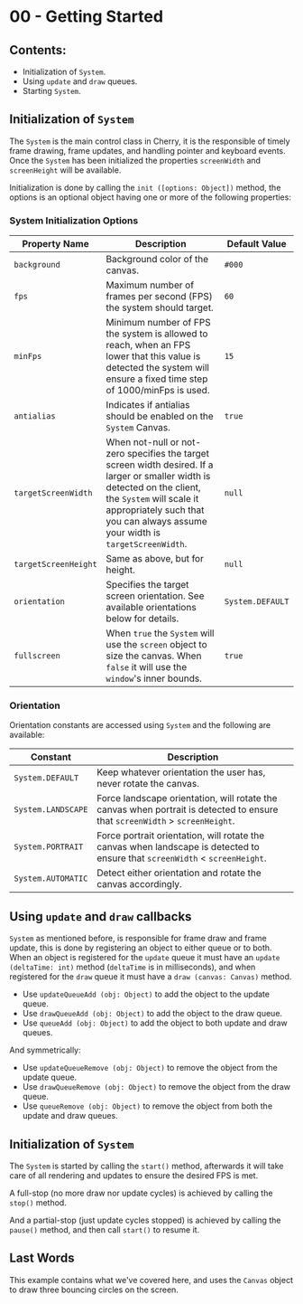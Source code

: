 # 00 - Getting Started

## Contents:

- Initialization of `System`.
- Using `update` and `draw` queues.
- Starting `System`.


## Initialization of `System`

The `System` is the main control class in Cherry, it is the responsible of timely frame drawing, frame updates, and handling pointer and keyboard events. Once the `System` has been initialized the properties `screenWidth` and `screenHeight` will be available.

Initialization is done by calling the `init ([options: Object])` method, the options is an optional object having one or more of the following properties:

### System Initialization Options

|Property Name|Description|Default Value
|-------------|-----------|-------------
|`background`|Background color of the canvas.|`#000`
|`fps`|Maximum number of frames per second (FPS) the system should target.|`60`
|`minFps`|Minimum number of FPS the system is allowed to reach, when an FPS lower that this value is detected the system will ensure a fixed time step of 1000/minFps is used.|`15`
|`antialias`|Indicates if antialias should be enabled on the `System` Canvas.|`true`
|`targetScreenWidth`|When not-null or not-zero specifies the target screen width desired. If a larger or smaller width is detected on the client, the `System` will scale it appropriately such that you can always assume your width is `targetScreenWidth`.|`null`
|`targetScreenHeight`|Same as above, but for height.|`null`
|`orientation`|Specifies the target screen orientation. See available orientations below for details.|`System.DEFAULT`
|`fullscreen`|When `true` the `System` will use the `screen` object to size the canvas. When `false` it will use the `window`'s inner bounds.|`true`

### Orientation

Orientation constants are accessed using `System` and the following are available:

|Constant|Description
|----|-----------
|`System.DEFAULT`|Keep whatever orientation the user has, never rotate the canvas.
|`System.LANDSCAPE`|Force landscape orientation, will rotate the canvas when portrait is detected to ensure that `screenWidth` > `screenHeight`.
|`System.PORTRAIT`|Force portrait orientation, will rotate the canvas when landscape is detected to ensure that  `screenWidth` < `screenHeight`.
|`System.AUTOMATIC`|Detect either orientation and rotate the canvas accordingly.

## Using `update` and `draw` callbacks

`System` as mentioned before, is responsible for frame draw and frame update, this is done by registering an object to either queue or to both. When an object is registered for the `update` queue it must have an `update (deltaTime: int)` method (`deltaTime` is in milliseconds), and when registered for the `draw` queue it must have a `draw (canvas: Canvas)` method.

- Use `updateQueueAdd (obj: Object)` to add the object to the update queue.
- Use `drawQueueAdd (obj: Object)` to add the object to the draw queue.
- Use `queueAdd (obj: Object)` to add the object to both update and draw queues.

And symmetrically:

- Use `updateQueueRemove (obj: Object)` to remove the object from the update queue.
- Use `drawQueueRemove (obj: Object)` to remove the object from the draw queue.
- Use `queueRemove (obj: Object)` to remove the object from both the update and draw queues.

## Initialization of `System`

The `System` is started by calling the `start()` method, afterwards it will take care of all rendering and updates to ensure the desired FPS is met.

A full-stop (no more draw nor update cycles) is achieved by calling the `stop()` method.

And a partial-stop (just update cycles stopped) is achieved by calling the `pause()` method, and then call `start()` to resume it.

## Last Words

This example contains what we've covered here, and uses the `Canvas` object to draw three bouncing circles on the screen.
